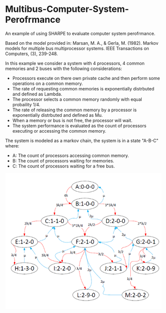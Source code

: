 # Multibus-Computer-System-Perofrmance
An example of using SHARPE to evaluate computer system perofrmance.

Based on the model provided in: Marsan, M. A., & Gerla, M. (1982). Markov models for multiple bus multiprocessor systems. IEEE Transactions on Computers, (3), 239-248.

In this example we consider a system with 4 processors, 4 common memories and 2 buses with the following considerations:
* Processors execute on there own private cache and then perform some operations on a common memory.
* The rate of requesting common memories is exponentially distrbuted and defined as Lambda.
* The processor selects a common memory randomly with equal probaility 1/4.
* The rate of releasing the common memory by a processor is exponentially distrbuted and defined as Mu.
* When a memory or bus is not free, the processor will wait.
* The system performance is evaluated as the count of processors executing or accessing the common memory.

The system is modeled as a markov chain, the system is in a state "A-B-C" where:
+ A: The count of processors accessing common memory.
+ B: The count of processors waiting for memories.
+ C: The count of processors waiting for a free bus.

![alt text](https://github.com/amjadmhd/Multibus-Computer-System-Perofrmance-/blob/master/img/MarkovChain442.PNG)


